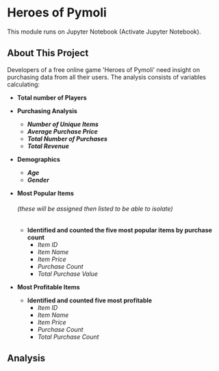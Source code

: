 # Heroes of Pymoli 
This module runs on Jupyter Notebook (Activate Jupyter Notebook).

## About This Project
Developers of a free online game 'Heroes of Pymoli' need insight on purchasing data from all their users. The analysis consists of variables calculating:
- **Total number of Players**
- **Purchasing Analysis**
     - **_Number of Unique Items_**
     - **_Average Purchase Price_**
     - **_Total Number of Purchases_**
     - **_Total Revenue_** 

- **Demographics**
  - **_Age_**
  - **_Gender_**
  
- **Most Popular Items** 
    ###### _(these will be assigned then listed to be able to isolate)_ 
  - **Identified and counted the five most popular items by purchase count**
    - _Item ID_
    - _Item Name_
    - _Item Price_
    - _Purchase Count_
    - _Total Purchase Value_
    
- **Most Profitable Items**
  - **Identified and counted five most profitable**
    - _Item ID_
    - _Item Name_
    - _Item Price_
    - _Purchase Count_
    - _Total Purchase Count_
    
## Analysis


